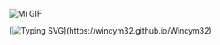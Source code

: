 ![Mi GIF](URL_DEL_GIF)

[![Typing SVG](https://readme-typing-svg.demolab.com?font=Segoe+UI&size=22&duration=3000&pause=5000&color=F7F7F7&width=435&lines=Welcome+to+Wincym32+Profile.;You+can+also+take+a+look+at+my+profile!)](https://wincym32.github.io/Wincym32)
